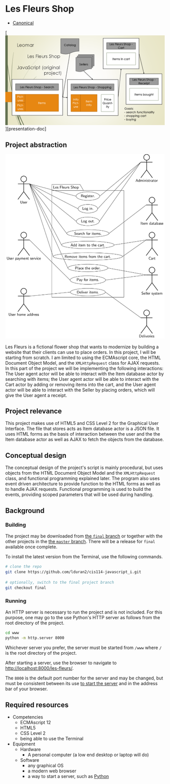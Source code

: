 # Les Fleurs Shop

* [Canonical][canonical]

[![Presentation of the Interface][presentation-img]][presentation-doc]

## Project abstraction

[![UML Use Case Diagram][uml-usecase-img]][uml-usecase-doc]

Les Fleurs is a fictional flower shop that wants to modernize by building a website that their clients can use to place orders.  In this project, I will be starting from scratch.  I am limited to using the ECMAscript core, the HTML Document Object Model, and the `XMLHttpRequest` class for AJAX requests.  In this part of the project we will be implementing the following interactions:  The User agent actor will be able to interact with the Item database actor by searching with items;  the User agent actor will be able to interact with the Cart actor by adding or removing items into the cart, and the User agent actor will be able to interact with the Seller by placing orders, which will give the User agent a receipt.

## Project relevance

This project makes use of HTML5 and CSS Level 2 for the Graphical User Interface.  The file that stores acts as Item database actor is a JSON file.  It uses HTML forms as the basis of interaction between the user and the the Item database actor as well as AJAX to fetch the objects from the database.

## Conceptual design

The conceptual design of the project's script is mainly procedural, but uses objects from the HTML Document Object Model and the `XMLHttpRequest` class, and functional programming explained later.  The program also uses event driven architecture to provide function to the HTML forms as well as to handle AJAX requests.  Functional programming is used to build the events, providing scoped parameters that will be used during handling.

## Background

### Building

The project may be downloaded from <a href='https://github.com/lduran2/cis114-javascript_i/tree/final'>the <code>final</code> branch</a> or together with the other projects in the <a href='https://github.com/lduran2/cis114-javascript_i/master/final'>the <code>master</code> branch</a>.  There will be a release for `final` available once complete.

To install the latest version from the Terminal, use the following commands.

```bash
# clone the repo
git clone https://github.com/lduran2/cis114-javascript_i.git

# optionally, switch to the final project branch
git checkout final
```

### Running

An HTTP server is necessary to run the project and is not included. For this purpose, one may go to the use Python's HTTP server as follows from the root directory of the project.

<a name='running-server'></a>
```sh
cd www
python -m http.server 8000
```

Whichever server you prefer, the server must be started from `/www` where `/` is the root directory of the project.

After starting a server, use the browser to navigate to <http://localhost:8000/les-fleurs/>.

The `8000` is the default port number for the server and may be changed, but must be consistent between its use [to start the server](#running-server) and in the address bar of your browser.

## Required resources
* Competencies
  * ECMAscript 12
  * HTML5
  * CSS Level 2
  * being able to use the Terminal
* Equipment
  * Hardware
    * A personal computer (a low end desktop or laptop will do)
  * Software
    * any graphical OS
    * a modern web browser
    * a way to start a server, such as [Python][python]

[canonical]: https://github.com/lduran2/cis114-javascript_i/master/PROPOSAL-final/doc/proposal#readme "Canonical link to this PROPOSAL"

[presentation-img]: presentation.png "A typical workflow of the project.  The user performs a search, which sends a request to the catalog. Then the user picks an item, which updates to the shopping page. On the shopping page, the seller is then requested information about the item, then user may choose how many of that item to buy. This this updates to the cart, where the user may buy and receive a receipt."

[uml-usecase-img]: uml-usecase-diagram.png "The service is a contract between the user, their payment service and home address to/from the administrator, item database, cart, the seller and deliveries department."
[uml-usecase-doc]: uml-usecase-diagram.pdf

[python]: https://www.python.org/downloads/
